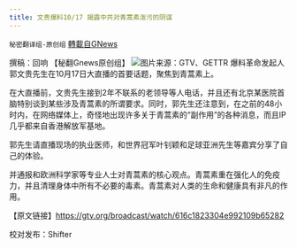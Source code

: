 ```yaml
---
title: 文贵爆料10/17 揭露中共对青蒿素泼污的阴谋
---
```

`秘密翻译组-原创组` [轉載自GNews](https://gnews.org/zh-hans/1599819/)

撰稿：回响 【秘翻Gnews原创组】
![](https://assets.gnews.org/wp-content/uploads/2021/10/Pict1.png)图片来源：GTV、GETTR
爆料革命发起人郭文贵先生在10月17日大直播的首要话题，聚焦到青蒿素上。

在大直播前，文贵先生接到2年不联系的老领导等人电话，并且还有北京某医院首脑特别谈到某些涉及青蒿素的所谓要求。同时，郭先生还注意到，在之前的48小时内，在网络媒体上，奇怪地出现许多关于青蒿素的“副作用”的各种消息，而且IP几乎都来自香港解放军基地。

郭先生请直播现场的执业医师，和世界冠军叶钊颖和足球亚洲先生等嘉宾分享了自己的体验。

并通报和欧洲科学家等专业人士对青蒿素的核心观点。青蒿素重在强化人的免疫力，并且清理身体中所有不必要的毒素。青蒿素对人类的生命和健康具有非凡的作用。

【原文链接】https://gtv.org/broadcast/watch/616c1823304e992109b65282

校对发布：Shifter
